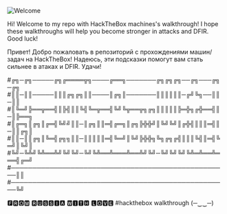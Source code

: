 ![Welcome](https://github.com/user-attachments/assets/1999e8d3-ed6b-486c-bbc4-920976049706)

Hi! Welcome to my repo with HackTheBox machines's walkthrough!
I hope these walkthroughs will help you become stronger in attacks and DFIR.
Good luck!

Привет! Добро пожаловать в репозиторий с прохождениями машин/задач на HackTheBox!
Надеюсь, эти подсказки помогут вам стать сильнее в атаках и DFIR.
Удачи!


#╔╗─╔╗─────╔╗╔════╦╗────╔══╗───────╔╗╔╗╔╗──╔╗───╔╗─╔╗
#║║─║║─────║║║╔╗╔╗║║────║╔╗║───────║║║║║║─╔╝╚╗──║║─║║
#║╚═╝╠══╦══╣║╠╣║║╚╣╚═╦══╣╚╝╚╦══╦╗╔╗║║║║║╠═╬╗╔╬══╣║─║╠══╗
#║╔═╗║╔╗║╔═╣╚╝╝║║─║╔╗║║═╣╔═╗║╔╗╠╬╬╝║╚╝╚╝║╔╬╣║║║═╣║─║║╔╗║
#║║─║║╔╗║╚═╣╔╗╗║║─║║║║║═╣╚═╝║╚╝╠╬╬╗╚╗╔╗╔╣║║║╚╣║═╣╚═╝║╚╝║
#╚╝─╚╩╝╚╩══╩╝╚╝╚╝─╚╝╚╩══╩═══╩══╩╝╚╝─╚╝╚╝╚╝╚╩═╩══╩═══╣╔═╝
#───────────────────────────────────────────────────║║
#───────────────────────────────────────────────────╚╝

🅵🆁🅾🅼 🆁🆄🆂🆂🅸🅰 🆆🅸🆃🅷 🅻🅾🆅🅴
#hackthebox walkthrough
(─‿‿─)
